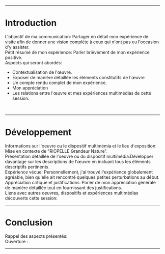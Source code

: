 <hr>
<h1>Introduction</h1>
 L'objectif de ma communication: Partager en détail mon expérience de visite afin de donner une vision complète à ceux qui n'ont pas eu l'occasion d'y assister.
 <br>
 Petit résumé de mon expérience: Parler brièvement de mon expérience positive.
 <br>
 Aspects qui seront abordés: <br>

- Contextualisation de l'œuvre.
- Exposer de manière détaillée les éléments constitutifs de l'œuvre
- Un compte rendu complet de mon expérience.
- Mon appréciation
- Les relations entre l'œuvre et mes expériences multimédias de cette session.
 
 <br>
 <hr>

<h1>Développement</h1>
Informations sur l'oeuvre ou le dispositif multimémia et le lieu d'exposition: Mise en contexte de "RIOPELLE Grandeur Nature".
<br>
Présentation détaillée de l'oeuvre ou du dispositif multimédia:Développer davantage sur les descriptions de l'œuvre en incluant tous les éléments descriptifs pertinents.
<br>
Expérience vécue: Personnellement, j'ai trouvé l'expérience globalement agréable, bien qu'elle ait rencontré quelques petites perturbations au début.
<br>
Appréciation critique et justifications: Parler de mon appréciation générale de manière détaillée tout en fournissant des justifications.
<br>
Liens avec autres oeuvres, dispositifs et expériences multimédias découverts cette session:
<br>
<hr>

<h1>Conclusion</h1>
Rappel des aspects présentés:
<br>
Ouverture :
<hr>

